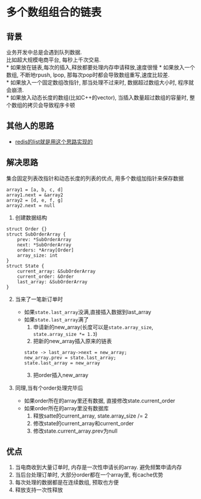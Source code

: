 # 多个数组组合的链表
## 背景
业务开发中总是会遇到队列数据.  
比如超大规模电商平台, 每秒上千次交易.  
    * 如果放在链表,每次的插入,释放都要处理内存申请释放,速度很慢
    * 如果放入一个数组, 不断地rpush, lpop, 那每次pop时都会导致数组重写,速度比较差.  
    * 如果放入一个固定数组改指针, 那当处理不过来时, 数据超过数组大小时, 程序就会崩溃.  
    * 如果放入动态长度的数组(比如C++的vector), 当插入数量超过数组的容量时, 整个数组的拷贝会导致程序卡顿  

## 其他人的思路 
* [redis的list就是用这个思路实现的](https://zhuanlan.zhihu.com/p/102422311)
## 解决思路
集合固定列表改指针和动态长度的列表的优点, 用多个数组加指针来保存数据  
```
array1 = [a, b, c, d]
array1.next = &array2
array2 = [d, e, f, g]
array2.next = null
```

1. 创建数据结构
```
struct Order {}
struct SubOrderArray {
    prev: *SubOrderArray
    next: *SubOrderArray
    orders: *Array[Order]
    array_size: int
}
struct State {
    current_array: &SubOrderArray
    current_order: &Order
    last_array: &SubOrderArray
}
```

2. 当来了一笔新订单时  
    * 如果`state.last_array`没满,直接插入数据到last_array
    * 如果`state.last_array`满了  
        1. 申请新的new_array(长度可以是`state.array_size`, `state.array_size *= 1.3`)
        2. 把新的new_array插入原来的链表
        ```
        state -> last_array->next = new_array;
        new_array.prev = state.last_array;
        state.last_array = new_array
        ```
        3. 把order插入new_array

3. 同理,当有个order处理完毕后  
    * 如果order所在的array里还有数据, 直接修改state.current_order  
    * 如果order所在的array里没有数据库  
        1. 释放satte的current_array, state.array_size /= 2  
        2. 修改state的current_array和current_order  
        3. 修改state.current_array.prev为null  

## 优点
1. 当电商收到大量订单时, 内存是一次性申请长的array. 避免频繁申请内存
2. 当后台处理订单时, 大部分order都在一个array里, 有cache优势
3. 每次处理的数据都是在连续数组, 预取也方便
4. 释放支持一次性释放
